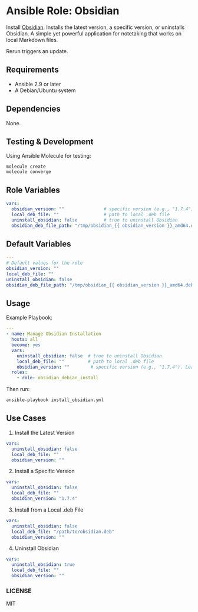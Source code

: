 # Ansible Role: Obsidian

Install [Obsidian](https://obsidian.md/).
Installs the latest version, a specific version, or uninstalls Obsidian.
A simple yet powerful application for notetaking that works on local Markdown files.

Rerun triggers an update.




## Requirements

- Ansible 2.9 or later
- A Debian/Ubuntu system

## Dependencies
None.

## Testing & Development
Using Ansible Molecule for testing:
```SHELL
molecule create
molecule converge
```



## Role Variables

```yaml
vars:
  obsidian_version: ""               # specific version (e.g., "1.7.4"). Leave blank for latest
  local_deb_file: ""                 # path to local .deb file
  uninstall_obsidian: false          # true to uninstall Obsidian
  obsidian_deb_file_path: "/tmp/obsidian_{{ obsidian_version }}_amd64.deb"
```

## Default Variables
```yaml
---
# Default values for the role
obsidian_version: ""
local_deb_file: ""
uninstall_obsidian: false
obsidian_deb_file_path: "/tmp/obsidian_{{ obsidian_version }}_amd64.deb"
```

## Usage
Example Playbook:

```yaml
---
- name: Manage Obsidian Installation
  hosts: all
  become: yes
  vars:
    uninstall_obsidian: false  # true to uninstall Obsidian
    local_deb_file: ""         # path to local .deb file
    obsidian_version: ""        # specific version (e.g., "1.7.4"). Leave blank for latest
  roles:
    - role: obsidian_debian_install
```

Then run:
```bash
ansible-playbook install_obsidian.yml
```

## Use Cases
1. Install the Latest Version

```yaml
vars:
  uninstall_obsidian: false
  local_deb_file: ""
  obsidian_version: ""
```

2. Install a Specific Version
```yaml
vars:
  uninstall_obsidian: false
  local_deb_file: ""
  obsidian_version: "1.7.4"
```

3. Install from a Local .deb File
```yaml
vars:
  uninstall_obsidian: false
  local_deb_file: "/path/to/obsidian.deb"
  obsidian_version: ""
```

4. Uninstall Obsidian
```yaml
vars:
  uninstall_obsidian: true
  local_deb_file: ""
  obsidian_version: ""
```

### LICENSE
MIT


